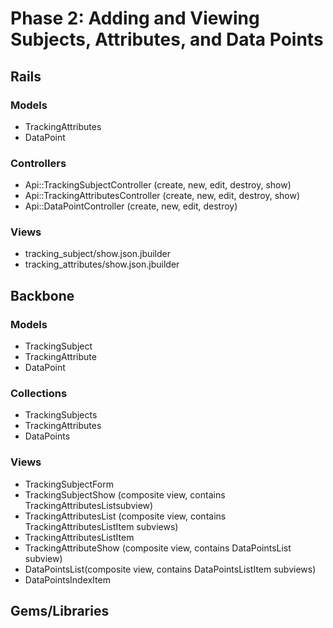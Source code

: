 # Phase 2: Adding and Viewing Subjects, Attributes, and Data Points

## Rails
### Models
* TrackingAttributes
* DataPoint

### Controllers
* Api::TrackingSubjectController (create, new, edit, destroy, show)
* Api::TrackingAttributesController (create, new, edit, destroy, show)
* Api::DataPointController (create, new, edit, destroy)

### Views
* tracking_subject/show.json.jbuilder
* tracking_attributes/show.json.jbuilder

## Backbone
### Models
* TrackingSubject
* TrackingAttribute
* DataPoint

### Collections
* TrackingSubjects
* TrackingAttributes
* DataPoints

### Views
* TrackingSubjectForm
* TrackingSubjectShow (composite view, contains TrackingAttributesListsubview)
* TrackingAttributesList (composite view, contains TrackingAttributesListItem subviews)
* TrackingAttributesListItem
* TrackingAttributeShow (composite view, contains DataPointsList subview)
* DataPointsList(composite view, contains DataPointsListItem subviews)
* DataPointsIndexItem

## Gems/Libraries
